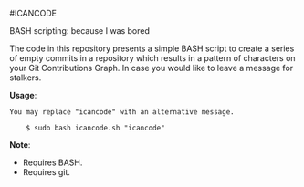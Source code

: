 #ICANCODE

BASH scripting: because I was bored

The code in this repository presents a simple BASH script to create a series of
empty commits in a repository which results in a pattern of characters on your
Git Contributions Graph. In case you would like to leave a message for stalkers.

**Usage**:

	You may replace "icancode" with an alternative message.

		$ sudo bash icancode.sh "icancode"

**Note**:

* Requires BASH.
* Requires git.
